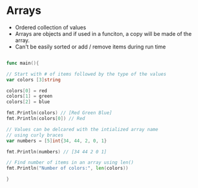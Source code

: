 # Arrays

- Ordered collection of values
- Arrays are objects and if used in a funciton, a copy will be made of the array. 
- Can't be easily sorted or add / remove items during run time

```go

func main(){

// Start with # of items followed by the type of the values
var colors [3]string

colors[0] = red
colors[1] = green
colors[2] = blue

fmt.Println(colors) // [Red Green Blue]
fmt.Println(colors[0]) // Red

// Values can be delcared with the intialized array name
// using curly braces
var numbers = [5]int{34, 44, 2, 0, 1}

fmt.Println(numbers) // [34 44 2 0 1]

// Find number of items in an array using len()
fmt.Println("Number of colors:", len(colors))

}

```
